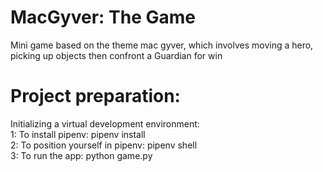 # MacGyver: The Game

Mini game based on the theme mac gyver, which involves moving a hero, picking up objects then confront a Guardian for win

# Project preparation:

Initializing a virtual development environment:  
1: To install pipenv: pipenv install  
2: To position yourself in pipenv: pipenv shell  
3: To run the app: python game.py  
